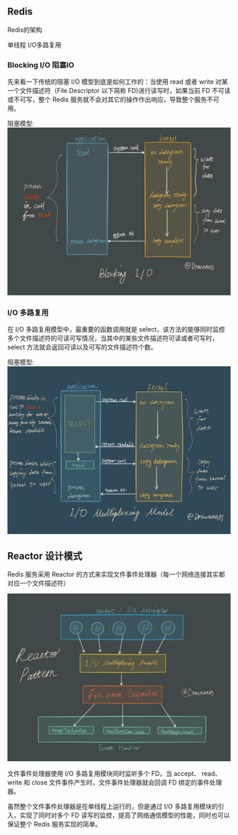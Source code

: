 ## Redis
Redis的架构

单线程 I/O多路复用

### Blocking I/O 阻塞IO

先来看一下传统的阻塞 I/O 模型到底是如何工作的：当使用 read 或者 write 对某一个文件描述符（File Descriptor 以下简称 FD)进行读写时，如果当前 FD 不可读或不可写，整个 Redis 服务就不会对其它的操作作出响应，导致整个服务不可用。

阻塞模型:
![bio.jpg](img/bio.jpg)

### I/O 多路复用

在 I/O 多路复用模型中，最重要的函数调用就是 select，该方法的能够同时监控多个文件描述符的可读可写情况，当其中的某些文件描述符可读或者可写时， select 方法就会返回可读以及可写的文件描述符个数。

阻塞模型:
![ioMult.jpg](img/ioMult.jpg)


## Reactor 设计模式

Redis 服务采用 Reactor 的方式来实现文件事件处理器（每一个网络连接其实都对应一个文件描述符）

![reactor.jpg](img/reactor.jpg)

文件事件处理器使用 I/O 多路复用模块同时监听多个 FD，当 accept、 read、 write 和 close 文件事件产生时，文件事件处理器就会回调 FD 绑定的事件处理器。

虽然整个文件事件处理器是在单线程上运行的，但是通过 I/O 多路复用模块的引入，实现了同时对多个 FD 读写的监控，提高了网络通信模型的性能，同时也可以保证整个 Redis 服务实现的简单。
